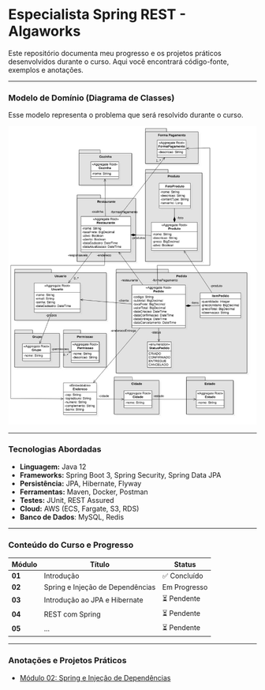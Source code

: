 # Especialista Spring REST - Algaworks

Este repositório documenta meu progresso e os projetos práticos desenvolvidos durante o curso.
Aqui você encontrará código-fonte, exemplos e anotações.

---
### Modelo de Domínio (Diagrama de Classes)

Esse modelo representa o problema que será resolvido durante o curso.

![Modelo de domínio do projeto](images/diagrama-de-classes-de-dominio.jpg)

---
### Tecnologias Abordadas

* **Linguagem:** Java 12
* **Frameworks:** Spring Boot 3, Spring Security, Spring Data JPA
* **Persistência:** JPA, Hibernate, Flyway
* **Ferramentas:** Maven, Docker, Postman
* **Testes:** JUnit, REST Assured
* **Cloud:** AWS (ECS, Fargate, S3, RDS)
* **Banco de Dados**: MySQL, Redis

---

### Conteúdo do Curso e Progresso
 Módulo | Título | Status |
|---|---|---|
| **01** | Introdução | ✅ Concluído |
| **02** | Spring e Injeção de Dependências | Em Progresso |
| **03** | Introdução ao JPA e Hibernate | ⏳ Pendente |
| **04** | REST com Spring | ⏳ Pendente |
| **05** | ... | ⏳ Pendente |

___

### Anotações e Projetos Práticos
* [Módulo 02: Spring e Injeção de Dependências ](./anotações/02-spring-e-injecao-de-dependencia/anotacoes.md)

